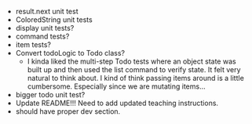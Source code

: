 - result.next unit test
- ColoredString unit tests
- display unit tests?
- command tests?
- item tests?
- Convert todoLogic to Todo class?
    - I kinda liked the multi-step Todo tests where an object state was built up and then used the list command to verify state.  It felt very natural to think about.  I kind of think passing items around is a little cumbersome.  Especially since we are mutating items...
- bigger todo unit test?
- Update README!!!  Need to add updated teaching instructions.
- should have proper dev section.
